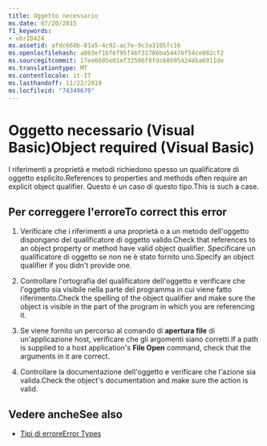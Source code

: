 ```yaml
---
title: Oggetto necessario
ms.date: 07/20/2015
f1_keywords:
- vbrID424
ms.assetid: afdc660b-81a5-4c92-ac7e-9c3a3105fc16
ms.openlocfilehash: a083ef1bf6f95f46f31786ba54476f54ce882cf2
ms.sourcegitcommit: 17ee6605e01ef32506f8fdc686954244ba6911de
ms.translationtype: MT
ms.contentlocale: it-IT
ms.lasthandoff: 11/22/2019
ms.locfileid: "74349670"
---
```

# <a name="object-required-visual-basic"></a><span data-ttu-id="adaef-102">Oggetto necessario (Visual Basic)</span><span class="sxs-lookup"><span data-stu-id="adaef-102">Object required (Visual Basic)</span></span>
<span data-ttu-id="adaef-103">I riferimenti a proprietà e metodi richiedono spesso un qualificatore di oggetto esplicito.</span><span class="sxs-lookup"><span data-stu-id="adaef-103">References to properties and methods often require an explicit object qualifier.</span></span> <span data-ttu-id="adaef-104">Questo è un caso di questo tipo.</span><span class="sxs-lookup"><span data-stu-id="adaef-104">This is such a case.</span></span>  
  
## <a name="to-correct-this-error"></a><span data-ttu-id="adaef-105">Per correggere l'errore</span><span class="sxs-lookup"><span data-stu-id="adaef-105">To correct this error</span></span>  
  
1. <span data-ttu-id="adaef-106">Verificare che i riferimenti a una proprietà o a un metodo dell'oggetto dispongano del qualificatore di oggetto valido.</span><span class="sxs-lookup"><span data-stu-id="adaef-106">Check that references to an object property or method have valid object qualifier.</span></span> <span data-ttu-id="adaef-107">Specificare un qualificatore di oggetto se non ne è stato fornito uno.</span><span class="sxs-lookup"><span data-stu-id="adaef-107">Specify an object qualifier if you didn't provide one.</span></span>  
  
2. <span data-ttu-id="adaef-108">Controllare l'ortografia del qualificatore dell'oggetto e verificare che l'oggetto sia visibile nella parte del programma in cui viene fatto riferimento.</span><span class="sxs-lookup"><span data-stu-id="adaef-108">Check the spelling of the object qualifier and make sure the object is visible in the part of the program in which you are referencing it.</span></span>  
  
3. <span data-ttu-id="adaef-109">Se viene fornito un percorso al comando di **apertura file** di un'applicazione host, verificare che gli argomenti siano corretti.</span><span class="sxs-lookup"><span data-stu-id="adaef-109">If a path is supplied to a host application's **File Open** command, check that the arguments in it are correct.</span></span>  
  
4. <span data-ttu-id="adaef-110">Controllare la documentazione dell'oggetto e verificare che l'azione sia valida.</span><span class="sxs-lookup"><span data-stu-id="adaef-110">Check the object's documentation and make sure the action is valid.</span></span>  
  
## <a name="see-also"></a><span data-ttu-id="adaef-111">Vedere anche</span><span class="sxs-lookup"><span data-stu-id="adaef-111">See also</span></span>

- [<span data-ttu-id="adaef-112">Tipi di errore</span><span class="sxs-lookup"><span data-stu-id="adaef-112">Error Types</span></span>](../../../visual-basic/programming-guide/language-features/error-types.md)
